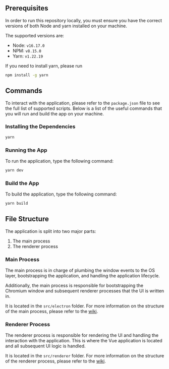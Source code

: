 ## Prerequisites
In order to run this repository locally, you must ensure you have the correct versions of both Node and yarn installed on your machine.

The supported versions are:

- Node: `v16.17.0`
- NPM: `v8.15.0`
- Yarn: `v1.22.19`

If you need to install yarn, please run 

```sh
npm install -g yarn
```

## Commands
To interact with the application, please refer to the `package.json` file to see the full list of supported scripts. Below is a list of the useful commands that you will run and build the app on your machine.

### Installing the Dependencies
```sh
yarn
```

### Running the App
To run the application, type the following command:

```sh
yarn dev
```

### Build the App
To build the application, type the following command:

```sh
yarn build
```

## File Structure
The application is split into two major parts:

1. The main process
2. The renderer process

### Main Process
The main process is in charge of plumbing the window events to the OS layer, bootstrapping the application, and handling the application lifecycle.

Additionally, the main process is responsible for bootstrapping the Chromium window and subsequent renderer processes that the UI is written in.

It is located in the `src/electron` folder. For more information on the structure of the main process, please refer to the [wiki](https://www.electronjs.org/docs/latest).

### Renderer Process
The renderer process is responsible for rendering the UI and handling the interaction with the application. This is where the Vue application is located and all subsequent UI logic is handled.

It is located in the `src/renderer` folder. For more information on the structure of the renderer process, please refer to the [wiki](https://www.electronjs.org/docs/latest).